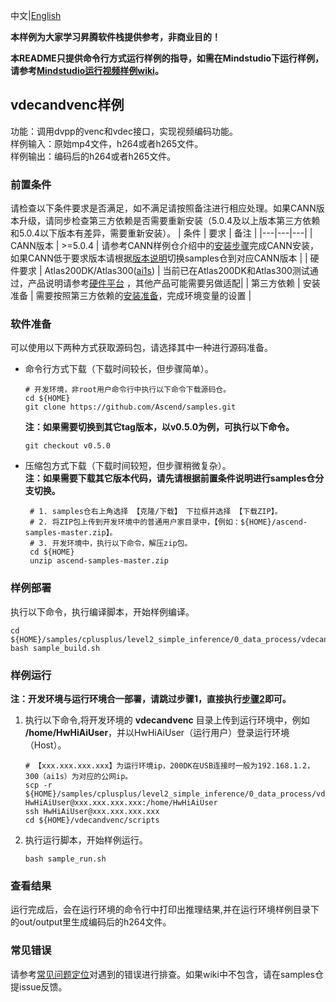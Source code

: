 中文|[English](README.md)

**本样例为大家学习昇腾软件栈提供参考，非商业目的！**

**本README只提供命令行方式运行样例的指导，如需在Mindstudio下运行样例，请参考[Mindstudio运行视频样例wiki](https://github.com/Ascend/samples/wikis/Mindstudio%E8%BF%90%E8%A1%8C%E5%9B%BE%E7%89%87%E6%A0%B7%E4%BE%8B?sort_id=3164874)。**

## vdecandvenc样例
功能：调用dvpp的venc和vdec接口，实现视频编码功能。   
样例输入：原始mp4文件，h264或者h265文件。   
样例输出：编码后的h264或者h265文件。   

### 前置条件
请检查以下条件要求是否满足，如不满足请按照备注进行相应处理。如果CANN版本升级，请同步检查第三方依赖是否需要重新安装（5.0.4及以上版本第三方依赖和5.0.4以下版本有差异，需要重新安装）。
| 条件 | 要求 | 备注 |
|---|---|---|
| CANN版本 | >=5.0.4 | 请参考CANN样例仓介绍中的[安装步骤](https://github.com/Ascend/samples#%E5%AE%89%E8%A3%85)完成CANN安装，如果CANN低于要求版本请根据[版本说明](https://github.com/Ascend/samples/blob/master/README_CN.md#%E7%89%88%E6%9C%AC%E8%AF%B4%E6%98%8E)切换samples仓到对应CANN版本 |
| 硬件要求 | Atlas200DK/Atlas300([ai1s](https://support.huaweicloud.com/productdesc-ecs/ecs_01_0047.html#ecs_01_0047__section78423209366))  | 当前已在Atlas200DK和Atlas300测试通过，产品说明请参考[硬件平台](https://ascend.huawei.com/zh/#/hardware/product) ，其他产品可能需要另做适配|
| 第三方依赖 | 安装准备 | 需要按照第三方依赖的[安装准备](../../../environment)，完成环境变量的设置 |

### 软件准备

可以使用以下两种方式获取源码包，请选择其中一种进行源码准备。   
  - 命令行方式下载（下载时间较长，但步骤简单）。
     ```    
     # 开发环境，非root用户命令行中执行以下命令下载源码仓。    
     cd ${HOME}     
     git clone https://github.com/Ascend/samples.git
     ```
     **注：如果需要切换到其它tag版本，以v0.5.0为例，可执行以下命令。**
     ```
     git checkout v0.5.0
     ```   
  - 压缩包方式下载（下载时间较短，但步骤稍微复杂）。   
     **注：如果需要下载其它版本代码，请先请根据前置条件说明进行samples仓分支切换。**   
     ``` 
      # 1. samples仓右上角选择 【克隆/下载】 下拉框并选择 【下载ZIP】。    
      # 2. 将ZIP包上传到开发环境中的普通用户家目录中，【例如：${HOME}/ascend-samples-master.zip】。     
      # 3. 开发环境中，执行以下命令，解压zip包。     
      cd ${HOME}    
      unzip ascend-samples-master.zip
     ```

### 样例部署

执行以下命令，执行编译脚本，开始样例编译。   
```
cd ${HOME}/samples/cplusplus/level2_simple_inference/0_data_process/vdecandvenc/scripts    
bash sample_build.sh
```

### 样例运行

**注：开发环境与运行环境合一部署，请跳过步骤1，直接执行[步骤2](#step_2)即可。**   

1. 执行以下命令,将开发环境的 **vdecandvenc** 目录上传到运行环境中，例如 **/home/HwHiAiUser**，并以HwHiAiUser（运行用户）登录运行环境（Host）。
    ```
    # 【xxx.xxx.xxx.xxx】为运行环境ip，200DK在USB连接时一般为192.168.1.2，300（ai1s）为对应的公网ip。
    scp -r ${HOME}/samples/cplusplus/level2_simple_inference/0_data_process/vdecandvenc HwHiAiUser@xxx.xxx.xxx.xxx:/home/HwHiAiUser    
    ssh HwHiAiUser@xxx.xxx.xxx.xxx     
    cd ${HOME}/vdecandvenc/scripts
    ```

2. <a name="step_2"></a>执行运行脚本，开始样例运行。

    ```
    bash sample_run.sh
    ```

### 查看结果

运行完成后，会在运行环境的命令行中打印出推理结果,并在运行环境样例目录下的out/output里生成编码后的h264文件。

### 常见错误
请参考[常见问题定位](https://github.com/Ascend/samples/wikis/%E5%B8%B8%E8%A7%81%E9%97%AE%E9%A2%98%E5%AE%9A%E4%BD%8D/%E4%BB%8B%E7%BB%8D)对遇到的错误进行排查。如果wiki中不包含，请在samples仓提issue反馈。
